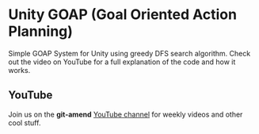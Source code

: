 # Unity GOAP (Goal Oriented Action Planning)

Simple GOAP System for Unity using greedy DFS search algorithm.  Check out the 
video on YouTube for a full explanation of the code and how it works.

## YouTube

Join us on the **git-amend** [YouTube channel](https://www.youtube.com/@git-amend?sub_confirmation=1) for weekly videos and other cool stuff.